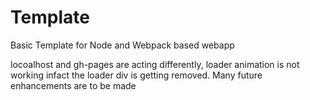 # Template
Basic Template for Node and Webpack based webapp


locoalhost and gh-pages are acting differently, loader animation is not working infact the loader div is getting removed.
Many future enhancements are to be made
